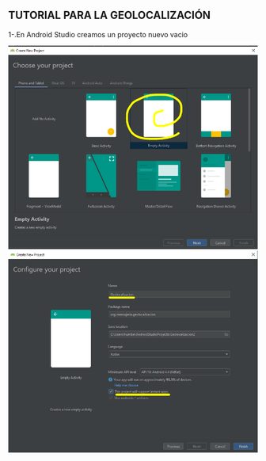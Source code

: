 ## TUTORIAL PARA LA GEOLOCALIZACIÓN

1-.En Android Studio creamos un proyecto nuevo vacio

![](.Tutorial_Geolocalizacion_images/df2ac5dc.png)
![](.Tutorial_Geolocalizacion_images/b67ad832.png)

                                                                                              